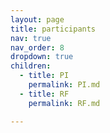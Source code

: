 ```yaml
---
layout: page
title: participants
nav: true
nav_order: 8
dropdown: true
children:
  - title: PI
    permalink: PI.md
  - title: RF
    permalink: RF.md

---
```

